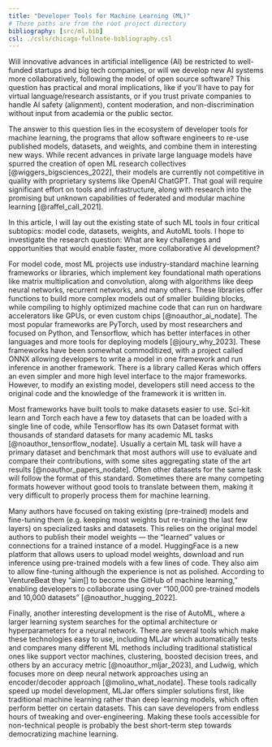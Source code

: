 ```yaml
---
title: "Developer Tools for Machine Learning (ML)"
# These paths are from the root project directory
bibliography: [src/ml.bib]
csl: ./csls/chicago-fullnote-bibliography.csl
---
```


Will innovative advances in artificial intelligence (AI) be restricted to well-funded startups and big tech companies, or will we develop new AI systems more collaboratively, following the model of open source software? This question has practical and moral implications, like if you'll have to pay for virtual language/research assistants, or if you trust private companies to handle AI safety (alignment), content moderation, and non-discrimination without input from academia or the public sector. 

The answer to this question lies in the ecosystem of developer tools for machine learning, the programs that allow software engineers to re-use published models, datasets, and weights, and combine them in interesting new ways. While recent advances in private large language models have spurred the creation of open ML research collectives [@wiggers_bigsciences_2022], their models are currently not competitive in quality with proprietary systems like OpenAI ChatGPT. That goal will require significant effort on tools and infrastructure, along with research into the promising but unknown capabilities of federated and modular machine learning [@raffel_call_2021].

In this article, I will lay out the existing state of such ML tools in four critical subtopics: model code, datasets, weights, and AutoML tools. I hope to investigate the research question: What are key challenges and opportunities that would enable faster, more collaborative AI development?


For model code, most ML projects use industry-standard machine learning frameworks or libraries, which implement key foundational math operations like matrix multiplication and convolution, along with algorithms like deep neural networks, recurrent networks, and many others. These libraries offer functions to build more complex models out of smaller building blocks, while compiling to highly optimized machine code that can run on hardware accelerators like GPUs, or even custom chips [@noauthor_ai_nodate]. The most popular frameworks are PyTorch, used by most researchers and focused on Python, and Tensorflow, which has better interfaces in other languages and more tools for deploying models [@joury_why_2023]. These frameworks have been somewhat commoditized, with a project called ONNX allowing developers to write a model in one framework and run inference in another framework. There is a library called Keras which offers an even simpler and more high level interface to the major frameworks. However, to modify an existing model, developers still need access to the original code and the knowledge of the framework it is written in.

Most frameworks have built tools to make datasets easier to use. Sci-kit learn and Torch each have a few toy datasets that can be loaded with a single line of code, while Tensorflow has its own Dataset format with thousands of standard datasets for many academic ML tasks [@noauthor_tensorflow_nodate]. Usually a certain ML task will have a primary dataset and benchmark that most authors will use to evaluate and compare their contributions, with some sites aggregating state of the art results [@noauthor_papers_nodate]. Often other datasets for the same task will follow the format of this standard. Sometimes there are many competing formats however without good tools to translate between them, making it very difficult to properly process them for machine learning.

Many authors have focused on taking existing (pre-trained) models and fine-tuning them (e.g. keeping most weights but re-training the last few layers) on specialized tasks and datasets. This relies on the original model authors to publish their model weights — the “learned” values or connections for a trained instance of a model. HuggingFace is a new platform that allows users to upload model weights, download and run inference using pre-trained models with a few lines of code. They also aim to allow fine-tuning although the experience is not as polished. According to VentureBeat they “aim[] to become the GitHub of machine learning,” enabling developers to collaborate using over “100,000 pre-trained models and 10,000 datasets” [@noauthor_hugging_2022].

Finally, another interesting development is the rise of AutoML, where a larger learning system searches for the optimal architecture or hyperparameters for a neural network. There are several tools which make these technologies easy to use, including MLJar which automatically tests and compares many different ML methods including traditional statistical ones like support vector machines, clustering, boosted decision trees, and others by an accuracy metric [@noauthor_mljar_2023], and Ludwig, which focuses more on deep neural network approaches using an encoder/decoder approach [@molino_what_nodate]. These tools radically speed up model development, MLJar offers simpler solutions first, like traditional machine learning rather than deep learning models, which often perform better on certain datasets. This can save developers from endless hours of tweaking and over-engineering. Making these tools accessible for non-technical people is probably the best short-term step towards democratizing machine learning.

